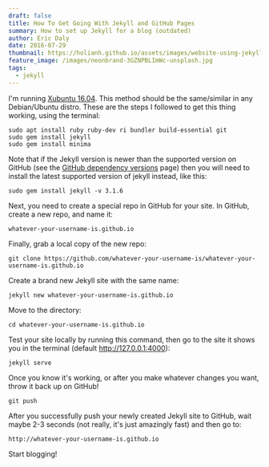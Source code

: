 ```yaml
---
draft: false
title: How To Get Going With Jekyll and GitHub Pages
summary: How to set up Jekyll for a blog (outdated)
author: Eric Daly
date: 2016-07-29
thumbnail: https://holianh.github.io/assets/images/website-using-jekyll-github-pages.jpg
feature_image: /images/neonbrand-3GZNPBLImWc-unsplash.jpg
tags:
  - jekyll
---
```

I'm running [Xubuntu 16.04][xubuntu]. This method should be the same/similar in any Debian/Ubuntu distro. These are the steps I followed to get this thing working, using the terminal:
```
sudo apt install ruby ruby-dev ri bundler build-essential git
sudo gem install jekyll
sudo gem install minima
```

Note that if the Jekyll version is newer than the supported version on GitHub (see the [GitHub dependency versions][github-pages-versions] page) then you will need to install the latest supported version of jekyll instead, like this:
```
sudo gem install jekyll -v 3.1.6
```

Next, you need to create a special repo in GitHub for your site. In GitHub, create a new repo, and name it:
```
whatever-your-username-is.github.io
```

Finally, grab a local copy of the new repo:
```
git clone https://github.com/whatever-your-username-is/whatever-your-username-is.github.io
```

Create a brand new Jekyll site with the same name:
```
jekyll new whatever-your-username-is.github.io
```

Move to the directory:
```
cd whatever-your-username-is.github.io
```

Test your site locally by running this command, then go to the site it shows you in the terminal (default http://127.0.0.1:4000):
```
jekyll serve
```

Once you know it's working, or after you make whatever changes you want, throw it back up on GitHub!
```
git push
```

After you successfully push your newly created Jekyll site to GitHub, wait maybe 2-3 seconds (not really, it's just amazingly fast) and then go to:
```
http://whatever-your-username-is.github.io
```

Start blogging!

[xubuntu]: https://xubuntu.org/
[github-pages-versions]: https://pages.github.com/versions/
